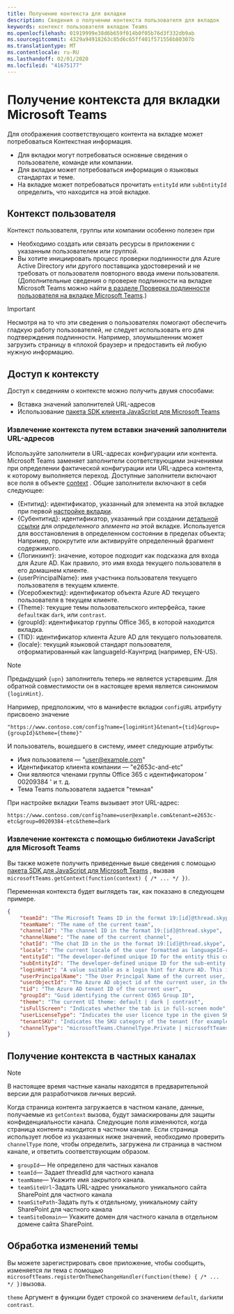 ```yaml
---
title: Получение контекста для вкладки
description: Сведения о получении контекста пользователя для вкладок
keywords: контекст пользователя вкладок Teams
ms.openlocfilehash: 01919999e38d6b659f014b0f05b76d3f332db9ab
ms.sourcegitcommit: 4329a94918263c85d6c65ff401f571556b80307b
ms.translationtype: MT
ms.contentlocale: ru-RU
ms.lasthandoff: 02/01/2020
ms.locfileid: "41675177"
---
```

# <a name="get-context-for-your-microsoft-teams-tab"></a>Получение контекста для вкладки Microsoft Teams

Для отображения соответствующего контента на вкладке может потребоваться Контекстная информация.

* Для вкладки могут потребоваться основные сведения о пользователе, команде или компании.
* Для вкладки может потребоваться информация о языковых стандартах и теме.
* На вкладке может потребоваться прочитать `entityId` или `subEntityId` определить, что находится на этой вкладке.

## <a name="user-context"></a>Контекст пользователя

Контекст пользователя, группы или компании особенно полезен при

* Необходимо создать или связать ресурсы в приложении с указанным пользователем или группой.
* Вы хотите инициировать процесс проверки подлинности для Azure Active Directory или другого поставщика удостоверений и не требовать от пользователя повторного ввода имени пользователя. (Дополнительные сведения о проверке подлинности на вкладке Microsoft Teams можно найти [в разделе Проверка подлинности пользователя на вкладке Microsoft Teams](~/concepts/authentication/authentication.md).)

> [!IMPORTANT]
> Несмотря на то что эти сведения о пользователях помогают обеспечить гладкую работу пользователей, *не* следует использовать его для подтверждения подлинности. Например, злоумышленник может загрузить страницу в «плохой браузер» и предоставить ей любую нужную информацию.

## <a name="accessing-context"></a>Доступ к контексту

Доступ к сведениям о контексте можно получить двумя способами:

* Вставка значений заполнителей URL-адресов
* Использование [пакета SDK клиента JavaScript для Microsoft Teams](/javascript/api/overview/msteams-client)

### <a name="getting-context-by-inserting-url-placeholder-values"></a>Извлечение контекста путем вставки значений заполнители URL-адресов

Используйте заполнители в URL-адресах конфигурации или контента. Microsoft Teams заменяет заполнители соответствующими значениями при определении фактической конфигурации или URL-адреса контента, к которому выполняется переход. Доступные заполнители включают все поля в объекте [context](/javascript/api/@microsoft/teams-js/microsoftteams.context?view=msteams-client-js-latest) . Общие заполнители включают в себя следующее:

* {Ентитид}: идентификатор, указанный для элемента на этой вкладке при первой [настройке вкладки](~/tabs/how-to/create-tab-pages/configuration-page.md).
* {Субентитид}: идентификатор, указанный при создании [детальной ссылки](~/concepts/build-and-test/deep-links.md) для _определенного элемента на_ этой вкладке. Используется для восстановления в определенном состоянии в пределах объекта; Например, прокрутите или активируйте определенный фрагмент содержимого.
* {Логинхинт}: значение, которое подходит как подсказка для входа для Azure AD. Как правило, это имя входа текущего пользователя в его домашнем клиенте.
* {userPrincipalName}: имя участника пользователя текущего пользователя в текущем клиенте.
* {Усеробжектид}: идентификатор объекта Azure AD текущего пользователя в текущем клиенте.
* {Theme}: текущие темы пользовательского интерфейса, такие `default`как `dark`, или `contrast`.
* {groupId}: идентификатор группы Office 365, в которой находится вкладка.
* {TID}: идентификатор клиента Azure AD для текущего пользователя.
* {locale}: текущий языковой стандарт пользователя, отформатированный как languageId-Каунтрид (например, EN-US).

>[!NOTE]
>Предыдущий `{upn}` заполнитель теперь не является устаревшим. Для обратной совместимости он в настоящее время является синонимом `{loginHint}`.

Например, предположим, что в манифесте вкладки `configURL` атрибуту присвоено значение

`"https://www.contoso.com/config?name={loginHint}&tenant={tid}&group={groupId}&theme={theme}"`

И пользователь, вошедшего в систему, имеет следующие атрибуты:

* Имя пользователя — "user@example.com"
* Идентификатор клиента компании — "e2653c-and-etc"
* Они являются членами группы Office 365 с идентификатором ' 00209384 ' и т. д.
* Тема Teams пользователя задается "темная"

При настройке вкладки Teams вызывает этот URL-адрес:

`https://www.contoso.com/config?name=user@example.com&tenant=e2653c-etc&group=00209384-etc&theme=dark`

### <a name="getting-context-by-using-the-microsoft-teams-javascript-library"></a>Извлечение контекста с помощью библиотеки JavaScript для Microsoft Teams

Вы также можете получить приведенные выше сведения с помощью [пакета SDK для JavaScript для Microsoft Teams](/javascript/api/overview/msteams-client) , вызвав `microsoftTeams.getContext(function(context) { /* ... */ })`.

Переменная контекста будет выглядеть так, как показано в следующем примере.

```json
{
    "teamId": "The Microsoft Teams ID in the format 19:[id]@thread.skype",
    "teamName": "The name of the current team",
    "channelId": "The channel ID in the format 19:[id]@thread.skype",
    "channelName": "The name of the current channel",
    "chatId": "The chat ID in the in the format 19:[id]@thread.skype",
    "locale": "The current locale of the user formatted as languageId-countryId (for example, en-us)",
    "entityId": "The developer-defined unique ID for the entity this content points to",
    "subEntityId": "The developer-defined unique ID for the sub-entity this content points to",
    "loginHint": "A value suitable as a login hint for Azure AD. This is usually the login name of the current user, in their home tenant",
    "userPrincipalName": "The User Principal Name of the current user, in the current tenant",
    "userObjectId": "The Azure AD object id of the current user, in the current tenant",
    "tid": "The Azure AD tenant ID of the current user",
    "groupId": "Guid identifying the current O365 Group ID",
    "theme": "The current UI theme: default | dark | contrast",
    "isFullScreen": "Indicates whether the tab is in full-screen mode",
    "userLicenseType": "Indicates the user licence type in the given SKU (for example, student or teacher)",
    "tenantSKU": "Indicates the SKU category of the tenant (for example, EDU)",
    "channelType": "microsoftTeams.ChannelType.Private | microsoftTeams.ChannelType.Regular"
}
```

## <a name="retrieving-context-in-private-channels"></a>Получение контекста в частных каналах

> [!Note]
> В настоящее время частные каналы находятся в предварительной версии для разработчиков личных версий.

Когда страница контента загружается в частном канале, данные, получаемые из `getContext` вызова, будут замаскированы для защиты конфиденциальности канала. Следующие поля изменяются, когда страница контента находится в частном канале. Если страница использует любое из указанных ниже значений, необходимо проверить `channelType` поле, чтобы определить, загружена ли страница в частном канале, и ответить соответствующим образом.

* `groupId`— Не определено для частных каналов
* `teamId`— Задает threadId для частного канала
* `teamName`— Укажите имя закрытого канала.
* `teamSiteUrl`-Задать URL-адрес уникального уникального сайта SharePoint для частного канала
* `teamSitePath`-Задать путь к отдельному, уникальному сайту SharePoint для частного канала
* `teamSiteDomain`— Укажите домен для частного канала в отдельном домене сайта SharePoint.

## <a name="theme-change-handling"></a>Обработка изменений темы

Вы можете зарегистрировать свое приложение, чтобы сообщить, изменяется ли тема с помощью `microsoftTeams.registerOnThemeChangeHandler(function(theme) { /* ... */ })`вызова.

`theme` Аргумент в функции будет строкой со значением `default`, `dark`или `contrast`.